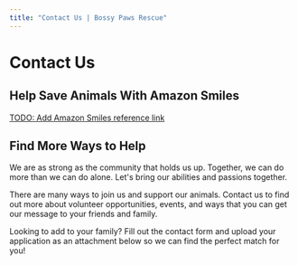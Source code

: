 ```yaml
---
title: "Contact Us | Bossy Paws Rescue"
---
```


# Contact Us

## Help Save Animals With Amazon Smiles

[TODO: Add Amazon Smiles reference link](#)

## Find More Ways to Help

We are as strong as the community that holds  us up. Together, we can do more than we can do alone. Let's bring our  abilities and passions together.

There are many ways  to join us and support our animals. Contact us to find out  more about  volunteer opportunities, events, and ways that you can get our message to your friends and family.

Looking to add to your family? Fill out the contact form and upload your application as an attachment below so we can find the perfect match for you! 
